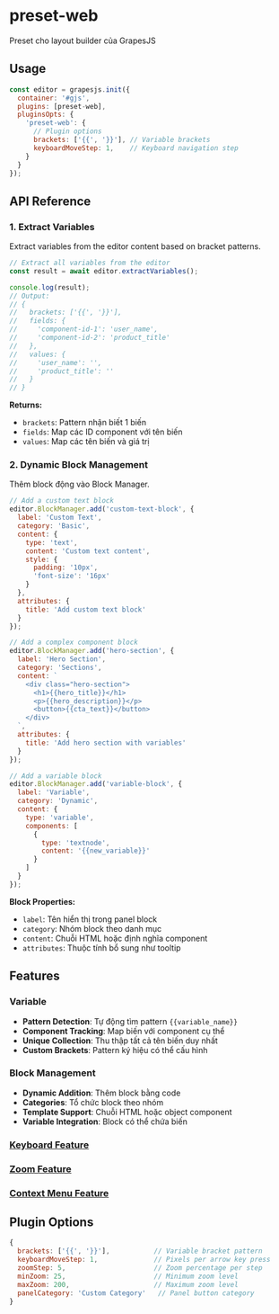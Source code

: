 # preset-web

Preset cho layout builder của GrapesJS


## Usage

```javascript
const editor = grapesjs.init({
  container: '#gjs',
  plugins: [preset-web],
  pluginsOpts: {
    'preset-web': {
      // Plugin options
      brackets: ['{{', '}}'], // Variable brackets
      keyboardMoveStep: 1,    // Keyboard navigation step
    }
  }
});
```

## API Reference

### 1. Extract Variables

Extract variables from the editor content based on bracket patterns.

```javascript
// Extract all variables from the editor
const result = await editor.extractVariables();

console.log(result);
// Output:
// {
//   brackets: ['{{', '}}'],
//   fields: {
//     'component-id-1': 'user_name',
//     'component-id-2': 'product_title'
//   },
//   values: {
//     'user_name': '',
//     'product_title': ''
//   }
// }
```

**Returns:**
- `brackets`: Pattern nhận biết 1 biến
- `fields`: Map các ID component với tên biến  
- `values`: Map các tên biến và giá trị


### 2. Dynamic Block Management

Thêm block động vào Block Manager.

```javascript
// Add a custom text block
editor.BlockManager.add('custom-text-block', {
  label: 'Custom Text',
  category: 'Basic',
  content: {
    type: 'text',
    content: 'Custom text content',
    style: {
      padding: '10px',
      'font-size': '16px'
    }
  },
  attributes: {
    title: 'Add custom text block'
  }
});

// Add a complex component block
editor.BlockManager.add('hero-section', {
  label: 'Hero Section',
  category: 'Sections',
  content: `
    <div class="hero-section">
      <h1>{{hero_title}}</h1>
      <p>{{hero_description}}</p>
      <button>{{cta_text}}</button>
    </div>
  `,
  attributes: {
    title: 'Add hero section with variables'
  }
});

// Add a variable block
editor.BlockManager.add('variable-block', {
  label: 'Variable',
  category: 'Dynamic',
  content: {
    type: 'variable',
    components: [
      {
        type: 'textnode',
        content: '{{new_variable}}'
      }
    ]
  }
});
```

**Block Properties:**
- `label`: Tên hiển thị trong panel block
- `category`: Nhóm block theo danh mục
- `content`: Chuỗi HTML hoặc định nghĩa component
- `attributes`: Thuộc tính bổ sung như tooltip


## Features

### Variable
- **Pattern Detection**: Tự động tìm pattern `{{variable_name}}`
- **Component Tracking**: Map biến với component cụ thể
- **Unique Collection**: Thu thập tất cả tên biến duy nhất
- **Custom Brackets**: Pattern ký hiệu có thể cấu hình

### Block Management
- **Dynamic Addition**: Thêm block bằng code
- **Categories**: Tổ chức block theo nhóm
- **Template Support**: Chuỗi HTML hoặc object component
- **Variable Integration**: Block có thể chứa biến

### [Keyboard Feature](src/utils/keyboard-feature.md)

### [Zoom Feature](src/utils/zoom-feature.md)

### [Context Menu Feature](src/utils/contextMenu/contextMenu.md)

## Plugin Options

```javascript
{
  brackets: ['{{', '}}'],           // Variable bracket pattern
  keyboardMoveStep: 1,              // Pixels per arrow key press
  zoomStep: 5,                      // Zoom percentage per step
  minZoom: 25,                      // Minimum zoom level
  maxZoom: 200,                     // Maximum zoom level
  panelCategory: 'Custom Category'   // Panel button category
}
```
